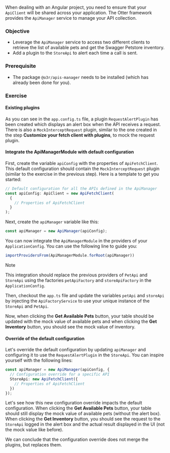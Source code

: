 When dealing with an Angular project, you need to ensure that your `ApiClient` will be shared across your application.
The Otter framework provides the `ApiManager` service to manage your API collection.

### Objective
- Leverage the `ApiManager` service to access two different clients to retrieve the list of available pets and get the Swagger Petstore inventory.
- Add a plugin to the `StoreApi` to alert each time a call is sent.

### Prerequisite
- The package `@o3r/apis-manager` needs to be installed (which has already been done for you).

### Exercise

#### Existing plugins
As you can see in the `app.config.ts` file, a plugin `RequestAlertPlugin` has been created which displays an alert box when the API receives a request.
There is also a `MockInterceptRequest` plugin, similar to the one created in the step **Customize your fetch client with plugins**, to mock the request plugin.

#### Integrate the ApiManagerModule with default configuration
First, create the variable `apiConfig` with the properties of `ApiFetchClient`. This default configuration should contain the `MockInterceptRequest` 
plugin (similar to the exercise in the previous step). Here is a template to get you started:
```typescript
// Default configuration for all the APIs defined in the ApiManager
const apiConfig: ApiClient = new ApiFetchClient(
  {
    // Properties of ApiFetchClient
  }
);
```

Next, create the `apiManager` variable like this:
```typescript
const apiManager = new ApiManager(apiConfig);
```

You can now integrate the `ApiManagerModule` in the providers of your `ApplicationConfig`. You can use the following line to guide you:
```typescript
importProvidersFrom(ApiManagerModule.forRoot(apiManager))
```

> [!NOTE]
> This integration should replace the previous providers of `PetApi` and `StoreApi` using the factories `petApiFactory` and `storeApiFactory` 
> in the `ApplicationConfig`.

Then, checkout the `app.ts` file and update the variables `petApi` and `storeApi` by injecting the `ApiFactoryService` to use your 
unique instance of the `StoreApi` and `PetApi`.

Now, when clicking the **Get Available Pets** button, your table should be updated with the mock value of available pets and when clicking the 
**Get Inventory** button, you should see the mock value of inventory.

#### Override of the default configuration
Let's override the default configuration by updating `apiManager` and configuring it to use the `RequestAlertPlugin` in the `StoreApi`.
You can inspire yourself with the following lines:

```typescript
const apiManager = new ApiManager(apiConfig, {
  // Configuration override for a specific API
  StoreApi: new ApiFetchClient({
    // Properties of ApiFetchClient
  })
});
```

Let's see how this new configuration override impacts the default configuration.
When clicking the **Get Available Pets** button, your table should still display the mock value of available pets (without the alert box).
When clicking the **Get Inventory** button, you should see the request to the `StoreApi` logged in the alert box and the actual result displayed
in the UI (not the mock value like before).

We can conclude that the configuration override does not merge the plugins, but replaces them.
